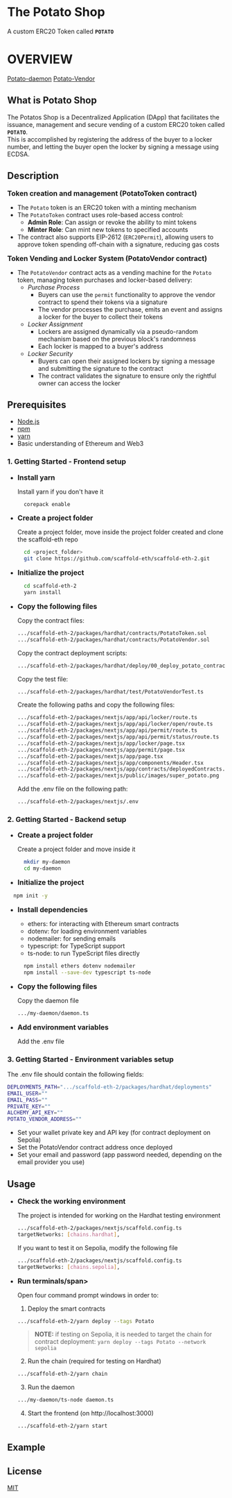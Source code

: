 # The Potato Shop
A custom ERC20 Token called **`POTATO`**

# OVERVIEW
 [Potato-daemon](https://github.com/SireMartin/evm_bootcamp_25_group5/tree/main/potatoVendor/potato-daemon)
 [Potato-Vendor](https://github.com/SireMartin/evm_bootcamp_25_group5/tree/main/potatoVendor/potato-vendor)
 
## What is Potato Shop
The Potatos Shop is a Decentralized Application (DApp) that facilitates the issuance, management and secure vending of a custom ERC20 token called **`POTATO`**.  
This is accomplished by registering the address of the buyer to a locker number, and letting the buyer open the locker by signing a message using ECDSA.

## Description

**<span style="font-size: 16px;">Token creation and management (PotatoToken contract)</span>**

- The `Potato` token is an ERC20 token with a minting mechanism
- The `PotatoToken` contract uses role-based access control:
  - **Admin Role**: Can assign or revoke the ability to mint tokens
  - **Minter Role**: Can mint new tokens to specified accounts
- The contract also supports EIP-2612 (`ERC20Permit`), allowing users to approve token spending off-chain with a signature, reducing gas costs

**<span style="font-size: 16px;">Token Vending and Locker System (PotatoVendor contract)</span>**

- The `PotatoVendor` contract acts as a vending machine for the `Potato` token, managing token purchases and locker-based delivery:
  - *Purchase Process*
    - Buyers can use the `permit` functionality to approve the vendor contract to spend their tokens via a signature
    - The vendor processes the purchase, emits an event and assigns a locker for the buyer to collect their tokens
  - *Locker Assignment*
    - Lockers are assigned dynamically via a pseudo-random mechanism based on the previous block's randomness
    - Each locker is mapped to a buyer's address
  - *Locker Security*
    - Buyers can open their assigned lockers by signing a message and submitting the signature to the contract
    - The contract validates the signature to ensure only the rightful owner can access the locker

## Prerequisites

- [Node.js](https://nodejs.org/en/docs/guides/getting-started-guide/)
- [npm](https://docs.npmjs.com/cli/v9/configuring-npm/install)
- [yarn](https://yarnpkg.com/getting-started/install)
- Basic understanding of Ethereum and Web3

### 1. Getting Started - Frontend setup

- **<span style="font-size: 16px;">Install yarn</span>**

  Install yarn if you don't have it

  ```bash
    corepack enable
  ```

- **<span style="font-size: 16px;">Create a project folder</span>**

  Create a project folder, move inside the project folder created and clone the scaffold-eth repo

  ```bash
    cd <project_folder>
    git clone https://github.com/scaffold-eth/scaffold-eth-2.git
  ```

- **<span style="font-size: 16px;">Initialize the project</span>**

  ```bash
    cd scaffold-eth-2
    yarn install
  ```

- **<span style="font-size: 16px;">Copy the following files</span>**

    Copy the contract files:

    ```bash
    .../scaffold-eth-2/packages/hardhat/contracts/PotatoToken.sol
    .../scaffold-eth-2/packages/hardhat/contracts/PotatoVendor.sol
    ```

    Copy the contract deployment scripts:

    ```bash
    .../scaffold-eth-2/packages/hardhat/deploy/00_deploy_potato_contracts.ts
    ```

    Copy the test file:

    ```bash
    .../scaffold-eth-2/packages/hardhat/test/PotatoVendorTest.ts
    ```

    Create the following paths and copy the following files:

    ```bash
    .../scaffold-eth-2/packages/nextjs/app/api/locker/route.ts
    .../scaffold-eth-2/packages/nextjs/app/api/locker/open/route.ts
    .../scaffold-eth-2/packages/nextjs/app/api/permit/route.ts
    .../scaffold-eth-2/packages/nextjs/app/api/permit/status/route.ts
    .../scaffold-eth-2/packages/nextjs/app/locker/page.tsx
    .../scaffold-eth-2/packages/nextjs/app/permit/page.tsx
    .../scaffold-eth-2/packages/nextjs/app/page.tsx
    .../scaffold-eth-2/packages/nextjs/app/components/Header.tsx
    .../scaffold-eth-2/packages/nextjs/app/contracts/deployedContracts.ts
    .../scaffold-eth-2/packages/nextjs/public/images/super_potato.png
    ```

    Add the .env file on the following path:

    ```bash
    .../scaffold-eth-2/packages/nextjs/.env
    ```

### 2. Getting Started - Backend setup

- **<span style="font-size: 16px;">Create a project folder</span>**

  Create a project folder and move inside it

  ```bash
    mkdir my-daemon
    cd my-daemon
  ```

 - **<span style="font-size: 16px;">Initialize the project</span>**

  ```bash
    npm init -y
  ```

 - **<span style="font-size: 16px;">Install dependencies</span>**

   - ethers: for interacting with Ethereum smart contracts
   - dotenv: for loading environment variables
   - nodemailer: for sending emails
   - typescript: for TypeScript support
   - ts-node: to run TypeScript files directly

   ```bash
     npm install ethers dotenv nodemailer
     npm install --save-dev typescript ts-node
   ```

- **<span style="font-size: 16px;">Copy the following files</span>**

  Copy the daemon file

  ```bash
  .../my-daemon/daemon.ts
  ```

- **<span style="font-size: 16px;">Add environment variables</span>**

  Add the .env file

### 3. Getting Started - Environment variables setup

The .env file should contain the following fields:

```bash
DEPLOYMENTS_PATH=".../scaffold-eth-2/packages/hardhat/deployments"
EMAIL_USER=""
EMAIL_PASS=""
PRIVATE_KEY=""
ALCHEMY_API_KEY=""
POTATO_VENDOR_ADDRESS=""
```

- Set your wallet private key and API key (for contract deployment on Sepolia)
- Set the PotatoVendor contract address once deployed
- Set your email and password (app password needed, depending on the email provider you use)

## Usage

- **<span style="font-size: 16px;">Check the working environment</span>**

  The project is intended for working on the Hardhat testing environment

  ```bash
  .../scaffold-eth-2/packages/nextjs/scaffold.config.ts
  targetNetworks: [chains.hardhat],
  ```

  If you want to test it on Sepolia, modify the following file

  ```bash
  .../scaffold-eth-2/packages/nextjs/scaffold.config.ts
  targetNetworks: [chains.sepolia],
  ```

- **<span style="font-size: 16px;">Run terminals/span>**

  Open four command prompt windows in order to:

  1. Deploy the smart contracts
 
    ```bash
    .../scaffold-eth-2/yarn deploy --tags Potato
    ```

    > **NOTE:** if testing on Sepolia, it is needed to target the chain for contract deployment: `yarn deploy --tags Potato --network sepolia`

  2. Run the chain (required for testing on Hardhat)
 
    ```bash
    .../scaffold-eth-2/yarn chain
    ```

  3. Run the daemon
 
    ```bash
    .../my-daemon/ts-node daemon.ts
    ```

  4. Start the frontend (on http://localhost:3000)
 
    ```bash
    .../scaffold-eth-2/yarn start
    ```

## Example



## License

[MIT](LICENSE) 
